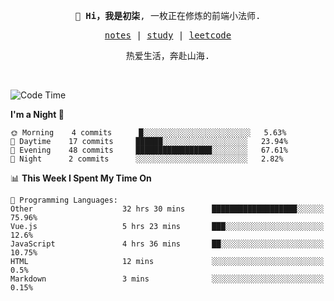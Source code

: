 <p align="center">
  <samp>
    <span><strong>👋 Hi，我是初柒</strong>,</span>
    <span>一枚正在修炼的前端小法师.</span>
  </samp>
</p>

<p align="center">
  <samp>
    <a href="https://www.wolai.com/dec-seven/wyPFvMTwAcD9muc6RMfThB">notes</a> |
    <a href="https://github.com/dec-seven/fe-study">study</a> |
    <a href="https://leetcode.cn/u/dec-seven/">leetcode</a>
  </samp>
</p>
<p align="center">
  <samp>
    <span>热爱生活，奔赴山海.</span>
  </samp>
</p>
<br>

<!--START_SECTION:waka-->
![Code Time](http://img.shields.io/badge/Code%20Time-162%20hrs%207%20mins-blue)

**I'm a Night 🦉** 

```text
🌞 Morning    4 commits      █░░░░░░░░░░░░░░░░░░░░░░░░   5.63% 
🌆 Daytime    17 commits     ██████░░░░░░░░░░░░░░░░░░░   23.94% 
🌃 Evening    48 commits     █████████████████░░░░░░░░   67.61% 
🌙 Night      2 commits      ░░░░░░░░░░░░░░░░░░░░░░░░░   2.82%

```


📊 **This Week I Spent My Time On** 

```text
💬 Programming Languages: 
Other                    32 hrs 30 mins      ███████████████████░░░░░░   75.96% 
Vue.js                   5 hrs 23 mins       ███░░░░░░░░░░░░░░░░░░░░░░   12.6% 
JavaScript               4 hrs 36 mins       ██░░░░░░░░░░░░░░░░░░░░░░░   10.75% 
HTML                     12 mins             ░░░░░░░░░░░░░░░░░░░░░░░░░   0.5% 
Markdown                 3 mins              ░░░░░░░░░░░░░░░░░░░░░░░░░   0.15%

```


<!--END_SECTION:waka-->

